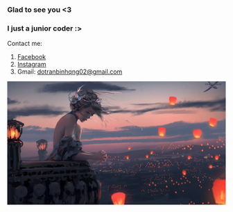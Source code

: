 ### Glad to see you <3
### I just a junior coder :>

Contact me:
1. [Facebook](https://www.facebook.com/bin.do.jjw/)
2. [Instagram](https://www.instagram.com/bin_do.02/)
3. Gmail: dotranbinhqng02@gmail.com

![image](https://github.com/dtrbinh/dtrbinh/blob/main/img/65d0d901c19d92bded2e1a0defa3b95e_original.jpg)
